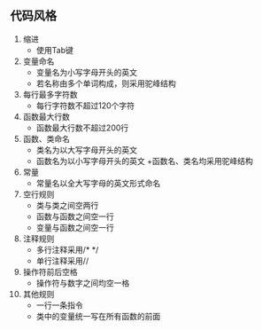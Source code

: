 ## 代码风格

1. 缩进
    + 使用Tab键
2. 变量命名
    + 变量名为小写字母开头的英文
    + 若名称由多个单词构成，则采用驼峰结构
3. 每行最多字符数
    + 每行字符数不超过120个字符
4. 函数最大行数
    + 函数最大行数不超过200行
5. 函数、类命名
    + 类名为以大写字母开头的英文
    + 函数名为以小写字母开头的英文
    +函数名、类名均采用驼峰结构
6. 常量
    + 常量名以全大写字母的英文形式命名
7. 空行规则
    + 类与类之间空两行
    + 函数与函数之间空一行
    + 变量与函数之间空一行
8. 注释规则
    + 多行注释采用/* */
    + 单行注释采用//
9. 操作符前后空格
    + 操作符与数字之间均空一格
10. 其他规则
    + 一行一条指令
    + 类中的变量统一写在所有函数的前面
